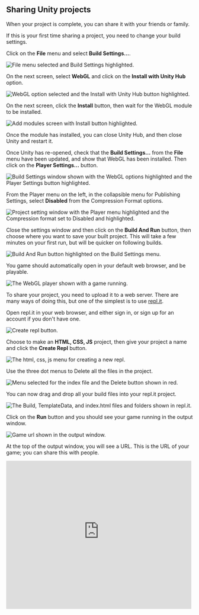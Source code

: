 ## Sharing Unity projects

When your project is complete, you can share it with your friends or family.

If this is your first time sharing a project, you need to change your build settings.

Click on the **File** menu and select **Build Settings...**.

![File menu selected and Build Settings highlighted.](images/1_file_build_settings.png)

On the next screen, select **WebGL** and click on the **Install with Unity Hub** option.

![WebGL option selected and the Install with Unity Hub button highlighted.](images/2_install_webgl.png)

On the next screen, click the **Install** button, then wait for the WebGL module to be installed.

![Add modules screen with Install button highlighted.](images/3_add_modules.png)

Once the module has installed, you can close Unity Hub, and then close Unity and restart it.

Once Unity has re-opened, check that the **Build Settings...** from the **File** menu have been updated, and show that WebGL has been installed. Then click on the **Player Settings...** button.

![Build Settings window shown with the WebGL options highlighted and the Player Settings button highlighted.](images/5_webgl_installed.png)

From the Player menu on the left, in the collapsible menu for Publishing Settings, select **Disabled** from the Compression Format options.

![Project setting window with the Player menu highlighted and the Compression format set to Disabled and highlighted.](images/6_disable_compression.png)

Close the settings window and then click on the **Build And Run** button, then choose where you want to save your built project. This will take a few minutes on your first run, but will be quicker on following builds.

![Build And Run button highlighted on the Build Settings menu.](images/7_build_run.png)

You game should automatically open in your default web browser, and be playable.

![The WebGL player shown with a game running.](images/8_webgl_player.png)

To share your project, you need to upload it to a web server. There are many ways of doing this, but one of the simplest is to use [repl.it](https://replit.com).

Open repl.it in your web browser, and either sign in, or sign up for an account if you don't have one.

![Create repl button.](images/9_create_repl.png)

Choose to make an **HTML, CSS, JS** project, then give your project a name and click the **Create Repl** button.

![The html, css, js menu for creating a new repl.](images/10_html_repl.png)

Use the three dot menus to Delete all the files in the project.

![Menu selected for the index file and the Delete button shown in red.](images/11_delete_files.png)

You can now drag and drop all your build files into your repl.it project.

![The Build, TemplateData, and index.html files and folders shown in repl.it.](images/12_drag_drop_files.png)

Click on the **Run** button and you should see your game running in the output window.

![Game url shown in the output window.](images/13_game_url.png)

At the top of the output window, you will see a URL. This is the URL of your game; you can share this with people.

<div>
  <iframe allowtransparency="true" width="500" height="400" src="https://sharegame.marcscott.repl.co/" frameborder="0"></iframe>
</div>






